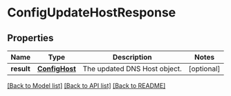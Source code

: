 # ConfigUpdateHostResponse

## Properties
Name | Type | Description | Notes
------------ | ------------- | ------------- | -------------
**result** | [**ConfigHost**](ConfigHost.md) | The updated DNS Host object. | [optional] 

[[Back to Model list]](../README.md#documentation-for-models) [[Back to API list]](../README.md#documentation-for-api-endpoints) [[Back to README]](../README.md)


